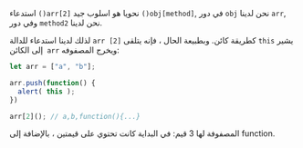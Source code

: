 استدعاء `()arr[2]` نحويا هو اسلوب جيد `()obj[method]`, في دور `obj` نحن لدينا `arr`, وفي دور `method`نحن لدينا `2`.

لذلك لدينا استدعاء للدالة `arr [2]` كطريقة كائن. وبطبيعة الحال ، فإنه يتلقى `this` يشير إلى الكائن` arr` ويخرج المصفوفه:

```js run
let arr = ["a", "b"];

arr.push(function() {
  alert( this );
})

arr[2](); // a,b,function(){...}
```

المصفوفة لها 3 قيم: في البداية كانت تحتوي على قيمتين ، بالإضافة إلى function.